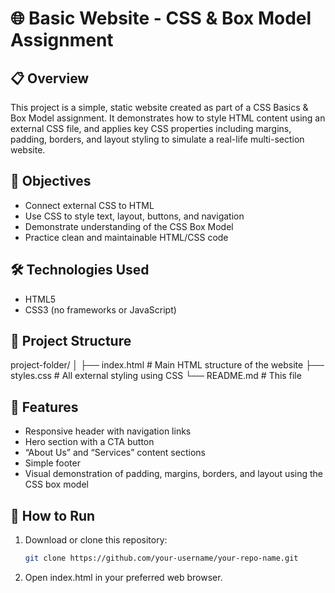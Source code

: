 # 🌐 Basic Website - CSS & Box Model Assignment

## 📋 Overview

This project is a simple, static website created as part of a CSS Basics & Box Model assignment. It demonstrates how to style HTML content using an external CSS file, and applies key CSS properties including margins, padding, borders, and layout styling to simulate a real-life multi-section website.

## 🎯 Objectives

- Connect external CSS to HTML
- Use CSS to style text, layout, buttons, and navigation
- Demonstrate understanding of the CSS Box Model
- Practice clean and maintainable HTML/CSS code

## 🛠️ Technologies Used

- HTML5
- CSS3 (no frameworks or JavaScript)

## 📁 Project Structure

project-folder/
│
├── index.html # Main HTML structure of the website
├── styles.css # All external styling using CSS
└── README.md # This file


## 📑 Features

- Responsive header with navigation links
- Hero section with a CTA button
- “About Us” and “Services” content sections
- Simple footer
- Visual demonstration of padding, margins, borders, and layout using the CSS box model

## 🚀 How to Run

1. Download or clone this repository:
   ```bash
   git clone https://github.com/your-username/your-repo-name.git
2. Open index.html in your preferred web browser.


